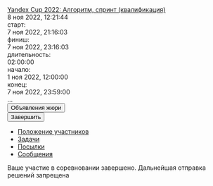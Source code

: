 <div class="content content_theme_contest island"><div class="contest-head"><div class="contest-head__item contest-head__item_role_title"><a class="link" href="/yacup/contest/42199/enter/?retPage=">Yandex Cup 2022: Алгоритм, спринт (квалификация)</a></div><div class="contest-head__item contest-head__item_role_status"><div class="status"><div class="status__props"><div class="status__prop"><div class="status__name inline-block"><img class="image image_type_clock" src="//yastatic.net/lego/_/La6qi18Z8LwgnZdsAr1qy1GwCwo.gif" alt=""></div><div class="status__value inline-block"><time class="time-local i-bem time-local_js_inited" data-bem="{&quot;time-local&quot;:{&quot;timestamp&quot;:1667899304480}}">8&nbsp;ноя 2022, 12:21:44</time></div></div><div class="status__prop"><div class="status__name inline-block">старт:</div><div class="status__value inline-block"><time class="time-local i-bem time-local_js_inited" data-bem="{&quot;time-local&quot;:{&quot;timestamp&quot;:1667844963000}}">7&nbsp;ноя 2022, 21:16:03</time></div></div><div class="status__prop"><div class="status__name inline-block">финиш:</div><div class="status__value inline-block"><time class="time-local i-bem time-local_js_inited" data-bem="{&quot;time-local&quot;:{&quot;timestamp&quot;:1667852163000}}">7&nbsp;ноя 2022, 23:16:03</time></div></div><div class="status__prop"><div class="status__name inline-block">длительность:</div><div class="status__value inline-block">02:00:00</div></div></div><div class="status__props"><div class="snippet snippet_hidden_yes status__snippet i-bem snippet_js_inited" data-bem="{&quot;snippet&quot;:{}}" id=":hidden-info:hidden-status"><div class="snippet__content"><div class="snippet__props"><div class="status__prop"><div class="status__name inline-block">начало:</div><div class="status__value inline-block"><time class="time-local i-bem time-local_js_inited" data-bem="{&quot;time-local&quot;:{&quot;timestamp&quot;:1667293200000}}">1&nbsp;ноя 2022, 12:00:00</time></div></div><div class="status__prop"><div class="status__name inline-block">конец:</div><div class="status__value inline-block"><time class="time-local i-bem time-local_js_inited" data-bem="{&quot;time-local&quot;:{&quot;timestamp&quot;:1667854740000}}">7&nbsp;ноя 2022, 23:59:00</time></div></div></div></div></div><span class="link link_pseudo_yes link_role_hidden-info i-bem link_js_inited" data-bem="{&quot;link&quot;:{}}" role="button" tabindex="0" id=":hidden-status"><span class="link__inner">...</span></span></div></div></div><div class="contest-head__item contest-head__item_role_aside"><div class="aside i-bem aside_js_inited" data-bem="{&quot;aside&quot;:{&quot;sk&quot;:&quot;ud1d8ce768b2316dfa94355f5ef46b5e5&quot;,&quot;contestId&quot;:&quot;42199&quot;,&quot;competitionId&quot;:&quot;yacup&quot;}}"><div class="button__notice-wrapper inline-block"><button class="button button_theme_pseudo button_pseudo_yes button_role_clarifications button_notice_yes button_size_s aside__button i-bem button_js_inited" data-bem="{&quot;button&quot;:{}}" role="button" type="button"><span class="button__text">Объявления жюри</span></button></div><button class="button button_theme_pseudo button_disabled_no button_pseudo_yes button_role_end button_size_s aside__button i-bem button_js_inited" data-bem="{&quot;button&quot;:{}}" role="button" type="button"><span class="button__text">Завершить</span></button></div></div></div><ul class="tabs-menu tabs-menu_size_m tabs-menu_theme_normal tabs-menu_layout_horiz tabs-menu_role_contest tabs-menu_type_stroked i-bem" data-bem="{&quot;tabs-menu&quot;:{}}" role="menu"><li class="tabs-menu__tab tabs-menu__tab_first_yes"><a class="link" href="/yacup/contest/42199/standings/">Положение участников</a></li><li class="tabs-menu__tab"><a class="link" href="/yacup/contest/42199/problems/">Задачи</a></li><li class="tabs-menu__tab"><a class="link" href="/yacup/contest/42199/submits/">Посылки</a></li><li class="tabs-menu__tab"><a class="link" href="/yacup/contest/42199/messages/">Сообщения</a></li></ul><div class="content__info">Ваше участие в соревновании завершено. Дальнейшая отправка решений запрещена</div></div>